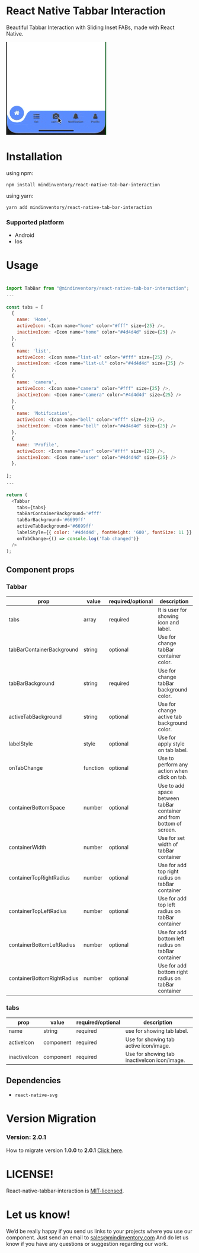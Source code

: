 # React Native Tabbar Interaction

Beautiful Tabbar Interaction with Sliding Inset FABs,
made with React Native.

![tabBar](doc/tabBar.gif)

# Installation

using npm:

```
npm install mindinventory/react-native-tab-bar-interaction
```

using yarn:

```
yarn add mindinventory/react-native-tab-bar-interaction
```

### Supported platform

- Android
- Ios

# Usage

```js

import TabBar from "@mindinventory/react-native-tab-bar-interaction";
...

const tabs = [
  {
    name: 'Home',
    activeIcon: <Icon name="home" color="#fff" size={25} />,
    inactiveIcon: <Icon name="home" color="#4d4d4d" size={25} />
  },
  {
    name: 'list',
    activeIcon: <Icon name="list-ul" color="#fff" size={25} />,
    inactiveIcon: <Icon name="list-ul" color="#4d4d4d" size={25} />
  },
  {
    name: 'camera',
    activeIcon: <Icon name="camera" color="#fff" size={25} />,
    inactiveIcon: <Icon name="camera" color="#4d4d4d" size={25} />
  },
  {
    name: 'Notification',
    activeIcon: <Icon name="bell" color="#fff" size={25} />,
    inactiveIcon: <Icon name="bell" color="#4d4d4d" size={25} />
  },
  {
    name: 'Profile',
    activeIcon: <Icon name="user" color="#fff" size={25} />,
    inactiveIcon: <Icon name="user" color="#4d4d4d" size={25} />
  },

];
...

return (
  <Tabbar
    tabs={tabs}
    tabBarContainerBackground='#fff'
    tabBarBackground='#6699ff'
    activeTabBackground='#6699ff'
    labelStyle={{ color: '#4d4d4d', fontWeight: '600', fontSize: 11 }}
    onTabChange={() => console.log('Tab changed')}
  />
);

```

## Component props

### Tabbar

| prop                      | value    | required/optional | description                                 |
| ------------------------- | -------- | ----------------- | -------------------------------------------- |
| tabs                      | array    | required          | It is user for showing icon and label.       |
| tabBarContainerBackground | string   | optional          | Use for change tabBar container color.       |
| tabBarBackground          | string   | required          | Use for change tabBar background color.      |
| activeTabBackground       | string   | optional          | Use for change active tab background color.  |
| labelStyle                | style    | optional          | Use for apply style on tab label.            |
| onTabChange               | function | optional          | Use to perform any action when click on tab. |
| containerBottomSpace      | number   | optional          | Use to add space between tabBar container and from bottom of screen. |
| containerWidth            | number   | optional          | Use for set width of tabBar container        |
| containerTopRightRadius   | number   | optional          | Use for add top right radius on tabBar container |
| containerTopLeftRadius    | number   | optional          | Use for add top left radius on tabBar container |
| containerBottomLeftRadius | number   | optional          | Use for add bottom left radius on tabBar container |
| containerBottomRightRadius| number   | optional          | Use for add bottom right radius on tabBar container |

### tabs

| prop                      | value     | required/optional | description                                 |
| ------------------------- | --------  | ----------------- | ------------------------------------------- |
| name                      | string    | required          | use for showing tab label.                  |
| activeIcon                | component | required          | Use for showing tab active icon/image.      |
| inactiveIcon              | component | required          | Use for showing tab inactiveIcon icon/image.|


## Dependencies

- `react-native-svg`

# Version Migration

### Version: 2.0.1

How to migrate version **1.0.0** to **2.0.1** [Click here](VERSION_MIGRATION.md).

# LICENSE!

React-native-tabbar-interaction is [MIT-licensed](https://github.com/Mindinventory/react-native-tabbar-interaction/blob/master/LICENSE).

# Let us know!

We’d be really happy if you send us links to your projects where you use our component. Just send an email to sales@mindinventory.com And do let us know if you have any questions or suggestion regarding our work.
